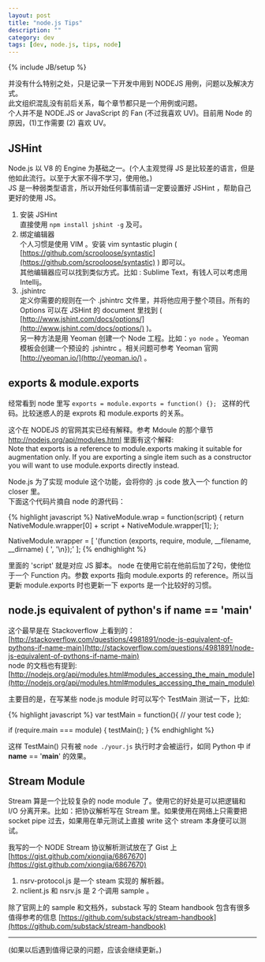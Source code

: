 ```yaml
---
layout: post
title: "node.js Tips"
description: ""
category: dev
tags: [dev, node.js, tips, node]
---
```

{% include JB/setup %}

并没有什么特别之处，只是记录一下开发中用到 NODEJS 用例，问题以及解决方式。  
此文组织混乱没有前后关系，每个章节都只是一个用例或问题。  
个人并不是 NODE.JS or JavaScript 的 Fan (不过我喜欢 UV)。目前用 Node 的原因，(1)工作需要 (2) 喜欢 UV。

## JSHint
Node.js 以 V8 的 Engine 为基础之一。(个人主观觉得 JS 是比较差的语言，但是他如此流行。以至于大家不得不学习，使用他。)  
JS 是一种弱类型语言，所以开始任何事情前请一定要设置好 JSHint ，帮助自己更好的使用 JS。  
 1. 安装 JSHint  
  直接使用 `npm install jshint -g` 及可。  
 2. 绑定编辑器   
  个人习惯是使用 VIM 。安装 vim syntastic plugin ( [https://github.com/scrooloose/syntastic](https://github.com/scrooloose/syntastic) ) 即可以。  
  其他编辑器应可以找到类似方式。比如 : Sublime Text，有钱人可以考虑用 Intellij。  
 3. .jshintrc  
  定义你需要的规则在一个 .jshintrc 文件里，并将他应用于整个项目。所有的 Options 可以在 JSHint 的 document 里找到 ( [http://www.jshint.com/docs/options/](http://www.jshint.com/docs/options/) )。    
  另一种方法是用 Yeoman 创建一个 Node 工程。比如：`yo node` 。Yeoman 模板会创建一个预设的 .jshintrc 。相关问题可参考 Yeoman 官网 [http://yeoman.io/](http://yeoman.io/) 。  

## exports & module.exports  
经常看到 node 里写 `exports = module.exports = function() {}; ` 这样的代码。比较迷惑人的是 exprots 和 module.exports 的关系。  

这个在 NODEJS 的官网其实已经有解释。参考 Mdoule 的那个章节 http://nodejs.org/api/modules.html 里面有这个解释:  
Note that exports is a reference to module.exports making it suitable for augmentation only. If you are exporting a single item such as a constructor you will want to use module.exports directly instead.  

Node.js 为了实现 module 这个功能，会将你的 .js code 放入一个 function 的 closer 里。   
下面这个代码片摘自 node 的源代码：  

{% highlight javascript %}
  NativeModule.wrap = function(script) {
    return NativeModule.wrapper[0] + script + NativeModule.wrapper[1];
  };

  NativeModule.wrapper = [
    '(function (exports, require, module, __filename, __dirname) { ',
    '\n});'
  ];
{% endhighlight %}

里面的 'script' 就是对应 JS 脚本。 node 在使用它前在他前后加了2句，使他位于一个 Function 内。参数 exports 指向 module.exports 的 reference。所以当更新 module.exports 时也更新一下 exports 是一个比较好的习惯。


## node.js equivalent of python's if __name__ == '__main__'  
这个最早是在 Stackoverflow 上看到的：[http://stackoverflow.com/questions/4981891/node-js-equivalent-of-pythons-if-name-main](http://stackoverflow.com/questions/4981891/node-js-equivalent-of-pythons-if-name-main)   
node 的文档也有提到: [http://nodejs.org/api/modules.html#modules_accessing_the_main_module](http://nodejs.org/api/modules.html#modules_accessing_the_main_module)  

主要目的是，在写某些 node.js module 时可以写个 TestMain 测试一下，比如:

{% highlight javascript %} 
var testMain = function(){
    // your test code
};

if (require.main === module) {
    testMain();
}
{% endhighlight %}

这样 TestMain() 只有被 `node ./your.js` 执行时才会被运行，如同 Python 中 if __name__ == '__main__' 的效果。 

## Stream Module  
Stream 算是一个比较复杂的 node module 了。使用它的好处是可以把逻辑和 I/O 分离开来。比如：把协议解析写在 Stream 里。如果使用在网络上只需要把 socket pipe 过去，如果用在单元测试上直接 write 这个 stream 本身便可以测试。  

我写的一个 NODE Stream 协议解析测试放在了 Gist 上 [https://gist.github.com/xiongjia/6867670](https://gist.github.com/xiongjia/6867670)    
  1. nsrv-protocol.js 是一个 steam 实现的 解析器。    
  2. nclient.js 和 nsrv.js 是 2 个调用 sample 。    

除了官网上的 sample 和文档外，substack 写的 Steam handbook 包含有很多值得参考的信息 [https://github.com/substack/stream-handbook](https://github.com/substack/stream-handbook)



---  
(如果以后遇到值得记录的问题，应该会继续更新。)



